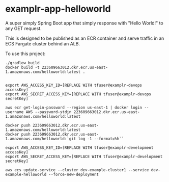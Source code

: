 # examplr-app-helloworld

A super simply Spring Boot app that simply response with "Hello World!" to any GET request.

This is designed to be published as an ECR container and serve traffic in an ECS Fargate cluster behind an ALB.

To use this project:


```
./gradlew build
docker build -t 223609663012.dkr.ecr.us-east-1.amazonaws.com/helloworld:latest .


export AWS_ACCESS_KEY_ID=[REPLACE WITH tfuser@examplr-devops accessKey]
export AWS_SECRET_ACCESS_KEY=[REPLACE WITH tfuser@examplr-devops secretKey]

aws ecr get-login-password --region us-east-1 | docker login --username AWS --password-stdin 223609663012.dkr.ecr.us-east-1.amazonaws.com/helloworld:latest

docker push 223609663012.dkr.ecr.us-east-1.amazonaws.com/helloworld:latest
docker push 223609663012.dkr.ecr.us-east-1.amazonaws.com/helloworld:`git log -1 --format=%h``

export AWS_ACCESS_KEY_ID=[REPLACE WITH tfuser@examplr-development accessKey]
export AWS_SECRET_ACCESS_KEY=[REPLACE WITH tfuser@examplr-development secretKey]

aws ecs update-service --cluster dev-example-cluster1 --service dev-example-helloworld --force-new-deployment
```


